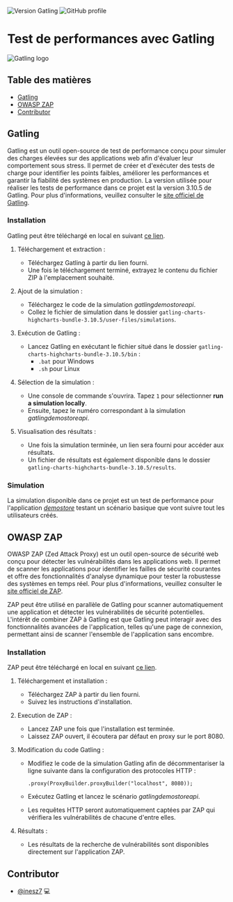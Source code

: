 ![Version Gatling](https://img.shields.io/badge/Gatling-v3.10.5-orange?style=plastic&logo=gatling) 
![GitHub profile](https://img.shields.io/badge/inesz7-yellow?logo=github)

# Test de performances avec Gatling

![Gatling logo](https://cdn.worldvectorlogo.com/logos/gatling.svg)

## Table des matières

* [Gatling](#Gatling)
* [OWASP ZAP](#OWASP-ZAP)
* [Contributor](#Contributor)

## Gatling

Gatling est un outil open-source de test de performance conçu pour simuler des charges élevées sur des applications web afin d'évaluer leur comportement sous stress. Il permet de créer et d'exécuter des tests de charge pour identifier les points faibles, améliorer les performances et garantir la fiabilité des systèmes en production. La version utilisée pour réaliser les tests de performance dans ce projet est la version 3.10.5 de Gatling. Pour plus d'informations, veuillez consulter le [site officiel de Gatling](https://gatling.io/).

### Installation

Gatling peut être téléchargé en local en suivant [ce lien](https://docs.gatling.io/reference/install/oss/).

1. Téléchargement et extraction :
   - Téléchargez Gatling à partir du lien fourni.
   - Une fois le téléchargement terminé, extrayez le contenu du fichier ZIP à l'emplacement souhaité.

2. Ajout de la simulation :
   - Téléchargez le code de la simulation *gatlingdemostoreapi*.
   - Collez le fichier de simulation dans le dossier `gatling-charts-highcharts-bundle-3.10.5/user-files/simulations`.

3. Exécution de Gatling :
   - Lancez Gatling en exécutant le fichier situé dans le dossier `gatling-charts-highcharts-bundle-3.10.5/bin` :
     - `.bat` pour Windows
     - `.sh` pour Linux

4. Sélection de la simulation :
   - Une console de commande s'ouvrira. Tapez `1` pour sélectionner **run a simulation locally**.
   - Ensuite, tapez le numéro correspondant à la simulation *gatlingdemostoreapi*.

5. Visualisation des résultats :
   - Une fois la simulation terminée, un lien sera fourni pour accéder aux résultats.
   - Un fichier de résultats est également disponible dans le dossier `gatling-charts-highcharts-bundle-3.10.5/results`.

### Simulation

La simulation disponible dans ce projet est un test de performance pour l'application *[demostore](https://demostore.gatling.io/)* testant un scénario basique que vont suivre tout les utilisateurs créés.

## OWASP ZAP

OWASP ZAP (Zed Attack Proxy) est un outil open-source de sécurité web conçu pour détecter les vulnérabilités dans les applications web. Il permet de scanner les applications pour identifier les failles de sécurité courantes et offre des fonctionnalités d'analyse dynamique pour tester la robustesse des systèmes en temps réel. Pour plus d'informations, veuillez consulter le [site officiel de ZAP](https://www.zaproxy.org/).

ZAP peut être utilisé en parallèle de Gatling pour scanner automatiquement une application et détecter les vulnérabilités de sécurité potentielles. L'intérêt de combiner ZAP à Gatling est que Gatling peut interagir avec des fonctionnalités avancées de l'application, telles qu'une page de connexion, permettant ainsi de scanner l'ensemble de l'application sans encombre.

### Installation

ZAP peut être téléchargé en local en suivant [ce lien](https://www.zaproxy.org/download/).

1. Téléchargement et installation :
   - Téléchargez ZAP à partir du lien fourni.
   - Suivez les instructions d'installation.

2. Execution de ZAP :
   - Lancez ZAP une fois que l'installation est terminée.
   - Laissez ZAP ouvert, il écoutera par défaut en proxy sur le port 8080.

3. Modification du code Gatling :
   - Modifiez le code de la simulation Gatling afin de décommentariser la ligne suivante dans la configuration des protocoles HTTP :
     
     ```
     .proxy(ProxyBuilder.proxyBuilder("localhost", 8080));
     ```
   - Exécutez Gatling et lancez le scénario *gatlingdemostoreapi*.
   - Les requêtes HTTP seront automatiquement captées par ZAP qui vérifiera les vulnérabilités de chacune d'entre elles.

4. Résultats :
   - Les résultats de la recherche de vulnérabilités sont disponibles directement sur l'application ZAP.

## Contributor

* [@inesz7](https://github.com/inesz7) 💻
